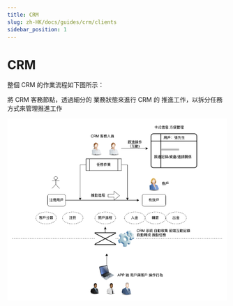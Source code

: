 ```yaml
---
title: CRM
slug: zh-HK/docs/guides/crm/clients
sidebar_position: 1
---
```



# CRM

整個 CRM 的作業流程如下图所示：

將 CRM 客務節點，透過細分的 業務狀態來進行 CRM 的 推進工作，以拆分任務方式來管理推進工作

<img src="./assets/VW5CbEtZSo8PitxR9azchDRUnec.png" src-width="744" src-height="616"/>

